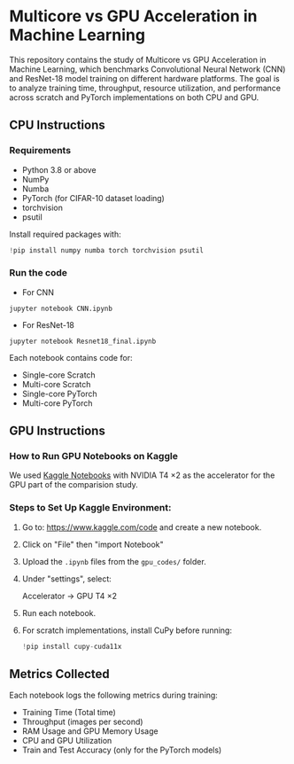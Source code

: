 # Multicore vs GPU Acceleration in Machine Learning

This repository contains the study of Multicore vs GPU Acceleration in Machine Learning, which benchmarks Convolutional Neural Network (CNN) and ResNet-18 model training on different hardware platforms. The goal is to analyze training time, throughput, resource utilization, and performance across scratch and PyTorch implementations on both CPU and GPU.


## CPU Instructions
### Requirements
- Python 3.8 or above
- NumPy
- Numba
- PyTorch (for CIFAR-10 dataset loading)
- torchvision
- psutil

Install required packages with:
```python
!pip install numpy numba torch torchvision psutil
```
### Run the code
* For CNN
```
jupyter notebook CNN.ipynb

```
* For ResNet-18
```
jupyter notebook Resnet18_final.ipynb

```

Each notebook contains code for:
- Single-core Scratch
- Multi-core Scratch
- Single-core PyTorch
- Multi-core PyTorch


## GPU Instructions

### How to Run GPU Notebooks on Kaggle

We used [Kaggle Notebooks](https://www.kaggle.com/code) with NVIDIA T4 ×2 as the accelerator for the GPU part of the comparision study.

### Steps to Set Up Kaggle Environment:

1. Go to: https://www.kaggle.com/code and create a new notebook.

2. Click on "File" then "import Notebook"

3. Upload the `.ipynb` files from the `gpu_codes/` folder.

4. Under "settings", select:
   
   Accelerator -> GPU T4 ×2

5. Run each notebook.

6. For scratch implementations, install CuPy before running:

   ```python
   !pip install cupy-cuda11x
   ```



## Metrics Collected

Each notebook logs the following metrics during training:

- Training Time (Total time)
- Throughput (images per second)
- RAM Usage and GPU Memory Usage
- CPU and GPU Utilization
- Train and Test Accuracy (only for the PyTorch models)









